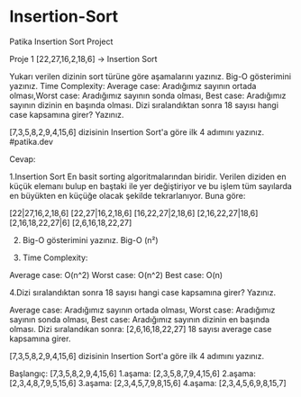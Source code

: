 # Insertion-Sort
Patika Insertion Sort Project

Proje 1
[22,27,16,2,18,6] -> Insertion Sort

Yukarı verilen dizinin sort türüne göre aşamalarını yazınız.
Big-O gösterimini yazınız.
Time Complexity: Average case: Aradığımız sayının ortada olması,Worst case: Aradığımız sayının sonda olması, Best case: Aradığımız sayının dizinin en başında olması.
Dizi sıralandıktan sonra 18 sayısı hangi case kapsamına girer? Yazınız.


[7,3,5,8,2,9,4,15,6] dizisinin Insertion Sort'a göre ilk 4 adımını yazınız. #patika.dev

Cevap:

1.Insertion Sort
En basit sorting algoritmalarından biridir.
Verilen diziden en küçük elemanı bulup en baştaki ile yer değiştiriyor ve bu işlem tüm sayılarda en büyükten en küçüğe olacak şekilde tekrarlanıyor.
Buna göre:

[22|27,16,2,18,6]
[22,27|16,2,18,6]
[16,22,27|2,18,6]
[2,16,22,27|18,6]
[2,16,18,22,27|6]
[2,6,16,18,22,27]

2. Big-O gösterimini yazınız. 
Big-O (n²)

3. Time Complexity:

Average case: O(n^2)
Worst case: O(n^2)
Best case: O(n)

4.Dizi sıralandıktan sonra 18 sayısı hangi case kapsamına girer? Yazınız.

Average case: Aradığımız sayının ortada olması, Worst case: Aradığımız sayının sonda olması, Best case: Aradığımız sayının dizinin en başında olması.
Dizi sıralandıkan sonra:
[2,6,16,18,22,27]  18 sayısı average case kapsamına girer.


[7,3,5,8,2,9,4,15,6] dizisinin Insertion Sort'a göre ilk 4 adımını yazınız.

Başlangıç: [7,3,5,8,2,9,4,15,6]
1.aşama:   [2,3,5,8,7,9,4,15,6] 
2.aşama:   [2,3,4,8,7,9,5,15,6] 
3.aşama:   [2,3,4,5,7,9,8,15,6] 
4.aşama:   [2,3,4,5,6,9,8,15,7]



